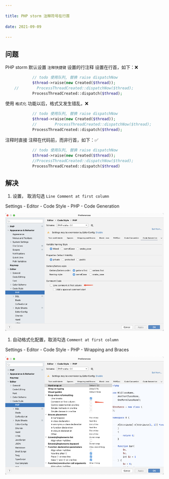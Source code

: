 ```yaml
---

title: PHP storm 注释符号在行首

date: 2021-09-09

---
```


## 问题

PHP storm 默认设置 `注释快捷键` 设置的行注释 设置在行首，如下：❌

````PHP
            // todo 使用队列, 替换 raise dispatchNow
            $thread->raise(new Created($thread));
    //        ProcessThreadCreated::dispatchNow($thread);
            ProcessThreadCreated::dispatch($thread);
````

使用 `格式化` 功能以后，格式又发生错乱，❌

````PHP
            // todo 使用队列, 替换 raise dispatchNow
            $thread->raise(new Created($thread));
            //        ProcessThreadCreated::dispatchNow($thread);
            ProcessThreadCreated::dispatch($thread);
````

注释时直接 注释在代码前，而非行首，如下：✅

````PHP
            // todo 使用队列, 替换 raise dispatchNow
            $thread->raise(new Created($thread));
            //ProcessThreadCreated::dispatchNow($thread);
            ProcessThreadCreated::dispatch($thread)
````

## 解决

1. 设置， 取消勾选 `Line Comment at first column`

Settings - Editor - Code Style - PHP - Code Generation

![](/images/Untitled-e9e3b8e5-1e48-4d55-bd1d-39128b64b597.png)

1. 自动格式化配置，取消勾选 `Comment at first column` 

Settings - Editor - Code Style - PHP - Wrapping and Braces 

![](/images/Untitled-8af53b70-fb93-4a0e-b061-bf3ee21ba35a.png)